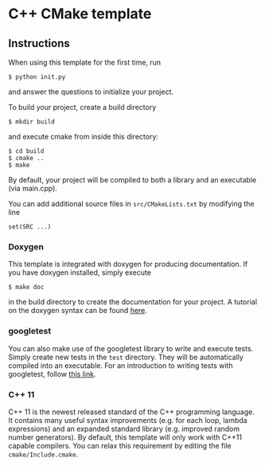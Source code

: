 
# C++ CMake template

## Instructions

When using this template for the first time, run

    $ python init.py

and answer the questions to initialize your project.

To build your project, create a build directory

    $ mkdir build

and execute cmake from inside this directory:

    $ cd build
    $ cmake ..
    $ make

By default, your project will be compiled to both a library and an executable (via main.cpp).

You can add additional source files in `src/CMakeLists.txt` by modifying the line

    set(SRC ...)

### Doxygen

This template is integrated with doxygen for producing documentation.
If you have doxygen installed, simply execute

    $ make doc

in the build directory to create the documentation for your project.
A tutorial on the doxygen syntax can be found [here](http://www.stack.nl/~dimitri/doxygen/manual/docblocks.html).

### googletest

You can also make use of the googletest library to write and execute tests.
Simply create new tests in the `test` directory.
They will be automatically compiled into an executable.
For an introduction to writing tests with googletest, follow [this link](http://code.google.com/p/googletest/wiki/Primer).

### C++ 11

C++ 11 is the newest released standard of the C++ programming language.
It contains many useful syntax improvements (e.g. for each loop, lambda expressions) and an expanded standard library (e.g. improved random number generators).
By default, this template will only work with C++11 capable compilers.
You can relax this requirement by editing the file `cmake/Include.cmake`.



